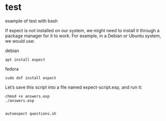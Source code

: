 # test
example of test with bash


If expect is not installed on our system, we might need to install it through a package manager for it to work. For example, in a Debian or Ubuntu system, we would use:

debian

    apt install expect

fedora

    sudo dnf install expect

Let’s save this script into a file named expect-script.exp, and run it:

    chmod +x answers.exp
    ./answers.exp


    autoexpect questions.sh
